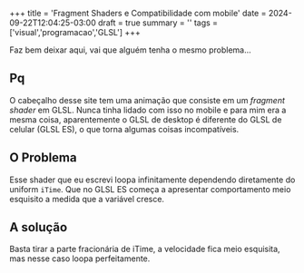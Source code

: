 +++
title = 'Fragment Shaders e Compatibilidade com mobile'
date = 2024-09-22T12:04:25-03:00
draft = true
summary = ''
tags = ['visual','programacao','GLSL']
+++

Faz bem deixar aqui, vai que alguém tenha o mesmo problema... 
## Pq

O cabeçalho desse site tem uma animação que consiste em um *fragment shader* em GLSL. Nunca tinha lidado com isso no mobile e para mim era a mesma coisa, aparentemente o GLSL de desktop é diferente do GLSL de celular (GLSL ES), o que torna algumas coisas incompatíveis.

## O Problema

Esse shader que eu escrevi loopa infinitamente dependendo diretamente do uniform `iTime`. Que no GLSL ES começa a apresentar comportamento meio esquisito a medida que a variável cresce.

## A solução

Basta tirar a parte fracionária de iTime, a velocidade fica meio esquisita, mas nesse caso loopa perfeitamente.